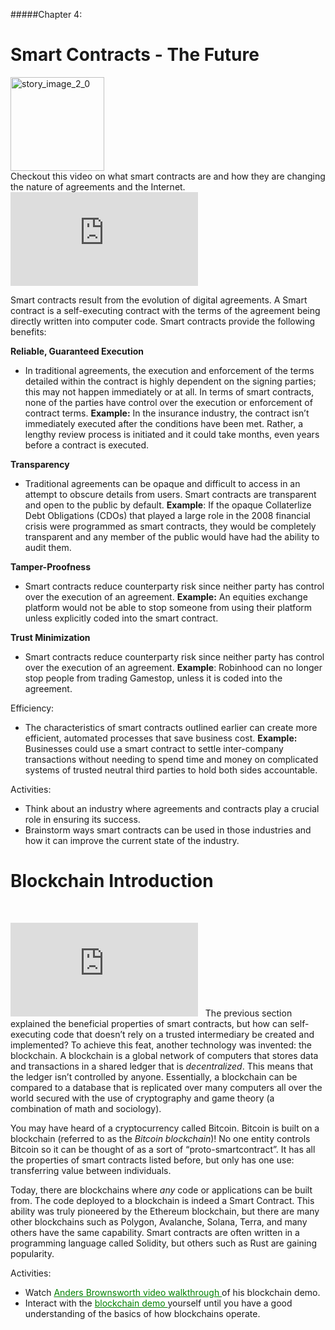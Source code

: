 #####Chapter 4:

# Smart Contracts - The Future

<ContentWrapp>
  <div class="imgContainer">
    <img alt="story_image_2_0" src="/images/chapter/man.svg" width="150px" height="150px">
  </div>

  <div class="itemsContainer">
    <div class="item-text">
     Checkout this video on what smart contracts are and how they are changing the nature of agreements and the Internet. 
    </div>
  </div>
</ContentWrapp>

<VideoBox>
  <iframe  src="https://www.youtube.com/embed/Un7-hW6GAec" title="YouTube video player" frameborder="0" allow="accelerometer; clipboard-write; encrypted-media; gyroscope; picture-in-picture" allowfullscreen></iframe>
</VideoBox>

Smart contracts result from the evolution of digital agreements. A Smart contract is a self-executing contract with the terms of the agreement being directly written into computer code. Smart contracts provide the following benefits:

<ListItemsContainer>
  <div class="wrapp">
    <p class="list__label"><b>Reliable, Guaranteed Execution</b></p>
    <ul class="list__items">
      <li class="list__item">
        <p>
   In traditional agreements, the execution and enforcement of the terms detailed within the contract is highly dependent on the signing parties; this may not happen immediately or at all.   In terms of smart contracts, none of the parties have control over the execution or enforcement of contract terms.
   <b>Example:</b> In the insurance industry, the contract isn’t immediately executed after the conditions have been met. Rather, a lengthy review process is initiated and it could take months, even years before a contract is executed.
        </p>
      </li>
    </ul>
  </div>
    <div class="wrapp">
    <p class="list__label"><b>Transparency</b></p>
    <ul class="list__items">
      <li class="list__item">
        <p>
          Traditional agreements can be opaque and difficult to access in an attempt to obscure details from users. Smart contracts are transparent and open to the public by default.
          <b>Example</b>: If the opaque Collaterlize Debt Obligations (CDOs) that played a large role in the 2008 financial crisis were programmed as smart contracts, they would be completely transparent and any member of the public would have had the ability to audit them.
        </p>
      </li>
    </ul>
  </div>
  <div class="wrapp">
    <p class="list__label"><b>Tamper-Proofness</b></p>
    <ul class="list__items">
      <li class="list__item">
        <p>
        Smart contracts reduce counterparty risk since neither party has control over the execution of an agreement.  
        <b>Example:</b> An equities exchange platform would not be able to stop someone from using their platform unless explicitly coded into the smart contract.
        </p>
      </li>
    </ul>
  </div>
  <div class="wrapp">
    <p class="list__label"><b>Trust Minimization</b></p>
    <ul class="list__items">
      <li class="list__item">
        <p>
          Smart contracts reduce counterparty risk since neither party has control over the execution of an agreement.
          <b>Example</b>: Robinhood can no longer stop people from trading Gamestop, unless it is coded into the agreement.
        </p>
      </li>
    </ul>
  </div>
  <div class="wrapp">
    <p class="list__label">Efficiency:</p>
    <ul class="list__items">
      <li class="list__item">
        <p>
         The characteristics of smart contracts outlined earlier can create more efficient, automated processes that save business cost. 
         <b>Example:</b> Businesses could use a smart contract to settle inter-company transactions without needing to spend time and money on complicated systems of trusted neutral third parties to hold both sides accountable.
          </p>
      </li>
    </ul>
  </div>
</ListItemsContainer>

<MissionContainer>  
  <div className="title">Activities:</div>
  <ul className="mission-goals">
    <li>
      Think about an industry where agreements and contracts play a crucial role in ensuring its success. 
    </li>
    <li>
      Brainstorm ways smart contracts can be used in those industries and how it can improve the current state of the industry.
    </li>
  </ul>
</MissionContainer>

# Blockchain Introduction 
&nbsp;
<VideoBox>
  <iframe  src="https://www.youtube.com/embed/4ff9esY_4aU" title="YouTube video player" frameborder="0" allow="accelerometer; clipboard-write; encrypted-media; gyroscope; picture-in-picture" allowfullscreen></iframe>
</VideoBox>
&nbsp;
The previous section explained the beneficial properties of smart contracts, but how can self-executing code that doesn’t rely on a trusted intermediary be created and implemented? To achieve this feat, another technology was invented: the <ColorWord>blockchain</ColorWord>. A blockchain is a global network of computers that stores data and transactions in a shared ledger that is <i>decentralized</i>. This means that the ledger isn’t controlled by anyone. Essentially, a blockchain can be compared to a database that is replicated over many computers all over the world secured with the use of cryptography and game theory (a combination of math and sociology).

You may have heard of a cryptocurrency called Bitcoin. Bitcoin is built on a blockchain (referred to as the <i>Bitcoin blockchain</i>)! No one entity controls Bitcoin so it can be thought of as a sort of “proto-smartcontract”. It has all the properties of smart contracts listed before, but only has one use: transferring value between individuals.

Today, there are blockchains where <i>any</i> code or applications can be built from. The code deployed to a blockchain is indeed a Smart Contract. This ability was truly pioneered by the Ethereum blockchain, but there are many other blockchains such as Polygon, Avalanche, Solana, Terra, and many others have the same capability. Smart contracts are often written in a programming language called <ColorWord>Solidity</ColorWord>, but others such as Rust are gaining popularity.

<MissionContainer>
  <div className="title">Activities:</div>
  <ul className="mission-goals">
    <li>
      Watch <a style="color:green" target="__blank" href="https://www.youtube.com/watch?v=_160oMzblY8"> Anders Brownsworth video walkthrough </a> of his blockchain demo.
    </li>
    <li>
      Interact with the <a style="color:green" target="__blank" href="https://andersbrownworth.com/blockchain/hash"> blockchain demo </a> yourself until you have a good understanding of the basics of how blockchains operate.
    </li>
  </ul>
</MissionContainer>
